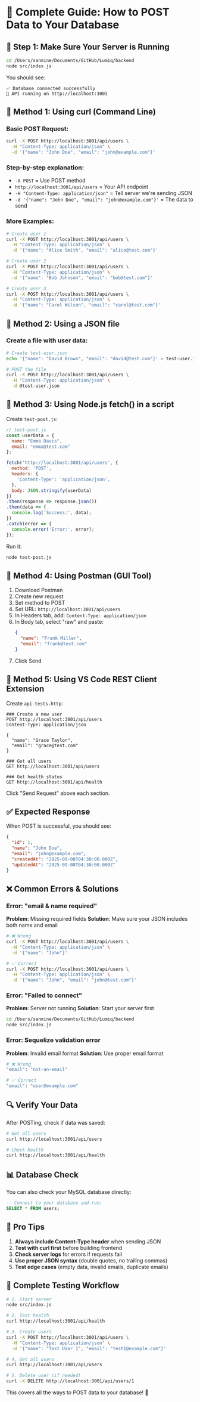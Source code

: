 # 📝 Complete Guide: How to POST Data to Your Database

## 🚀 Step 1: Make Sure Your Server is Running

```bash
cd /Users/sanmine/Documents/GitHub/Lumiq/backend
node src/index.js
```

You should see:
```
✅ Database connected successfully
🚀 API running on http://localhost:3001
```

## 📨 Method 1: Using curl (Command Line)

### Basic POST Request:
```bash
curl -X POST http://localhost:3001/api/users \
  -H "Content-Type: application/json" \
  -d '{"name": "John Doe", "email": "john@example.com"}'
```

### Step-by-step explanation:
- `-X POST` = Use POST method
- `http://localhost:3001/api/users` = Your API endpoint
- `-H "Content-Type: application/json"` = Tell server we're sending JSON
- `-d '{"name": "John Doe", "email": "john@example.com"}'` = The data to send

### More Examples:
```bash
# Create user 1
curl -X POST http://localhost:3001/api/users \
  -H "Content-Type: application/json" \
  -d '{"name": "Alice Smith", "email": "alice@test.com"}'

# Create user 2  
curl -X POST http://localhost:3001/api/users \
  -H "Content-Type: application/json" \
  -d '{"name": "Bob Johnson", "email": "bob@test.com"}'

# Create user 3
curl -X POST http://localhost:3001/api/users \
  -H "Content-Type: application/json" \
  -d '{"name": "Carol Wilson", "email": "carol@test.com"}'
```

## 📨 Method 2: Using a JSON file

### Create a file with user data:
```bash
# Create test-user.json
echo '{"name": "David Brown", "email": "david@test.com"}' > test-user.json

# POST the file
curl -X POST http://localhost:3001/api/users \
  -H "Content-Type: application/json" \
  -d @test-user.json
```

## 📨 Method 3: Using Node.js fetch() in a script

Create `test-post.js`:
```javascript
// test-post.js
const userData = {
  name: "Emma Davis",
  email: "emma@test.com"
};

fetch('http://localhost:3001/api/users', {
  method: 'POST',
  headers: {
    'Content-Type': 'application/json',
  },
  body: JSON.stringify(userData)
})
.then(response => response.json())
.then(data => {
  console.log('Success:', data);
})
.catch(error => {
  console.error('Error:', error);
});
```

Run it:
```bash
node test-post.js
```

## 📨 Method 4: Using Postman (GUI Tool)

1. Download Postman
2. Create new request
3. Set method to POST
4. Set URL: `http://localhost:3001/api/users`
5. In Headers tab, add: `Content-Type: application/json`
6. In Body tab, select "raw" and paste:
   ```json
   {
     "name": "Frank Miller",
     "email": "frank@test.com"
   }
   ```
7. Click Send

## 📨 Method 5: Using VS Code REST Client Extension

Create `api-tests.http`:
```http
### Create a new user
POST http://localhost:3001/api/users
Content-Type: application/json

{
  "name": "Grace Taylor",
  "email": "grace@test.com"
}

### Get all users
GET http://localhost:3001/api/users

### Get health status
GET http://localhost:3001/api/health
```

Click "Send Request" above each section.

## ✅ Expected Response

When POST is successful, you should see:
```json
{
  "id": 1,
  "name": "John Doe", 
  "email": "john@example.com",
  "createdAt": "2025-09-08T04:30:00.000Z",
  "updatedAt": "2025-09-08T04:30:00.000Z"
}
```

## ❌ Common Errors & Solutions

### Error: "email & name required"
**Problem**: Missing required fields
**Solution**: Make sure your JSON includes both name and email
```bash
# ❌ Wrong
curl -X POST http://localhost:3001/api/users \
  -H "Content-Type: application/json" \
  -d '{"name": "John"}'

# ✅ Correct  
curl -X POST http://localhost:3001/api/users \
  -H "Content-Type: application/json" \
  -d '{"name": "John", "email": "john@test.com"}'
```

### Error: "Failed to connect"
**Problem**: Server not running
**Solution**: Start your server first
```bash
cd /Users/sanmine/Documents/GitHub/Lumiq/backend
node src/index.js
```

### Error: Sequelize validation error
**Problem**: Invalid email format
**Solution**: Use proper email format
```bash
# ❌ Wrong
"email": "not-an-email"

# ✅ Correct
"email": "user@example.com"
```

## 🔍 Verify Your Data

After POSTing, check if data was saved:
```bash
# Get all users
curl http://localhost:3001/api/users

# Check health
curl http://localhost:3001/api/health
```

## 📊 Database Check

You can also check your MySQL database directly:
```sql
-- Connect to your database and run:
SELECT * FROM users;
```

## 🎯 Pro Tips

1. **Always include Content-Type header** when sending JSON
2. **Test with curl first** before building frontend
3. **Check server logs** for errors if requests fail
4. **Use proper JSON syntax** (double quotes, no trailing commas)
5. **Test edge cases** (empty data, invalid emails, duplicate emails)

## 🔄 Complete Testing Workflow

```bash
# 1. Start server
node src/index.js

# 2. Test health
curl http://localhost:3001/api/health

# 3. Create users
curl -X POST http://localhost:3001/api/users \
  -H "Content-Type: application/json" \
  -d '{"name": "Test User 1", "email": "test1@example.com"}'

# 4. Get all users
curl http://localhost:3001/api/users

# 5. Delete user (if needed)
curl -X DELETE http://localhost:3001/api/users/1
```

This covers all the ways to POST data to your database! 🎉
